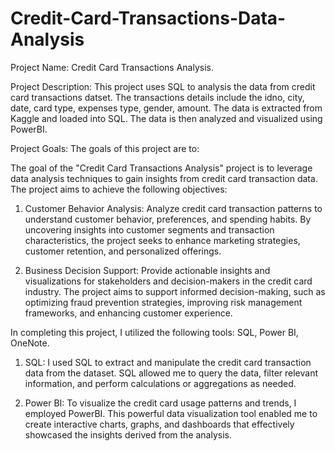 # Credit-Card-Transactions-Data-Analysis

Project Name: Credit Card Transactions Analysis.

Project Description: This project uses SQL to analysis the data from credit card transactions datset.
The transactions details include the idno, city, date, card type, expenses type, gender, amount. The data is extracted from Kaggle and loaded into SQL. The data is then analyzed and visualized using PowerBI.

Project Goals: The goals of this project are to:

The goal of the "Credit Card Transactions Analysis" project is to leverage data analysis techniques to gain insights from credit card transaction data. The project aims to achieve the following objectives:

1) Customer Behavior Analysis: Analyze credit card transaction patterns to understand customer behavior, preferences, and spending habits. By uncovering insights into customer segments and transaction characteristics, the project seeks to enhance marketing strategies, customer retention, and personalized offerings.

2) Business Decision Support: Provide actionable insights and visualizations for stakeholders and decision-makers in the credit card industry. The project aims to support informed decision-making, such as optimizing fraud prevention strategies, improving risk management frameworks, and enhancing customer experience.

In completing this project, I utilized the following tools: SQL, Power BI, OneNote.

1) SQL: I used SQL to extract and manipulate the credit card transaction data from the dataset. SQL allowed me to query the data, filter relevant information, and perform calculations or aggregations as needed.

2) Power BI: To visualize the credit card usage patterns and trends, I employed PowerBI. This powerful data visualization tool enabled me to create interactive charts, graphs, and dashboards that effectively showcased the insights derived from the analysis.






